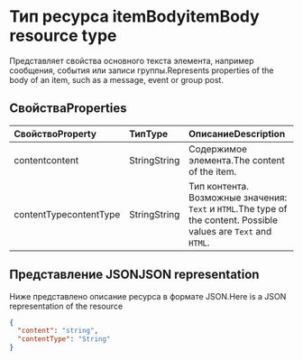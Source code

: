 # <a name="itembody-resource-type"></a><span data-ttu-id="4ef9b-101">Тип ресурса itemBody</span><span class="sxs-lookup"><span data-stu-id="4ef9b-101">itemBody resource type</span></span>

<span data-ttu-id="4ef9b-102">Представляет свойства основного текста элемента, например сообщения, события или записи группы.</span><span class="sxs-lookup"><span data-stu-id="4ef9b-102">Represents properties of the body of an item, such as a message, event or group post.</span></span>

## <a name="properties"></a><span data-ttu-id="4ef9b-103">Свойства</span><span class="sxs-lookup"><span data-stu-id="4ef9b-103">Properties</span></span>
| <span data-ttu-id="4ef9b-104">Свойство</span><span class="sxs-lookup"><span data-stu-id="4ef9b-104">Property</span></span>     | <span data-ttu-id="4ef9b-105">Тип</span><span class="sxs-lookup"><span data-stu-id="4ef9b-105">Type</span></span>   |<span data-ttu-id="4ef9b-106">Описание</span><span class="sxs-lookup"><span data-stu-id="4ef9b-106">Description</span></span>|
|:---------------|:--------|:----------|
|<span data-ttu-id="4ef9b-107">content</span><span class="sxs-lookup"><span data-stu-id="4ef9b-107">content</span></span>|<span data-ttu-id="4ef9b-108">String</span><span class="sxs-lookup"><span data-stu-id="4ef9b-108">String</span></span>|<span data-ttu-id="4ef9b-109">Содержимое элемента.</span><span class="sxs-lookup"><span data-stu-id="4ef9b-109">The content of the item.</span></span>|
|<span data-ttu-id="4ef9b-110">contentType</span><span class="sxs-lookup"><span data-stu-id="4ef9b-110">contentType</span></span>|<span data-ttu-id="4ef9b-111">String</span><span class="sxs-lookup"><span data-stu-id="4ef9b-111">String</span></span>|<span data-ttu-id="4ef9b-p101">Тип контента. Возможные значения: `Text` и `HTML`.</span><span class="sxs-lookup"><span data-stu-id="4ef9b-p101">The type of the content. Possible values are `Text` and `HTML`.</span></span>|

## <a name="json-representation"></a><span data-ttu-id="4ef9b-114">Представление JSON</span><span class="sxs-lookup"><span data-stu-id="4ef9b-114">JSON representation</span></span>

<span data-ttu-id="4ef9b-115">Ниже представлено описание ресурса в формате JSON.</span><span class="sxs-lookup"><span data-stu-id="4ef9b-115">Here is a JSON representation of the resource</span></span>

<!-- {
  "blockType": "resource",
  "optionalProperties": [

  ],
  "@odata.type": "microsoft.graph.itemBody"
}-->

```json
{
  "content": "string",
  "contentType": "String"
}

```

<!-- uuid: 8fcb5dbc-d5aa-4681-8e31-b001d5168d79
2015-10-25 14:57:30 UTC -->
<!-- {
  "type": "#page.annotation",
  "description": "itemBody resource",
  "keywords": "",
  "section": "documentation",
  "tocPath": ""
}-->
